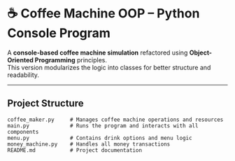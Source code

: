 # ☕ Coffee Machine OOP – Python Console Program

A **console-based coffee machine simulation** refactored using **Object-Oriented Programming** principles.  
This version modularizes the logic into classes for better structure and readability.

---

## Project Structure

```plaintext
coffee_maker.py     # Manages coffee machine operations and resources  
main.py             # Runs the program and interacts with all components  
menu.py             # Contains drink options and menu logic  
money_machine.py    # Handles all money transactions  
README.md           # Project documentation
